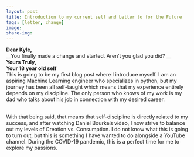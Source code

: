 ```yaml
---
layout: post
title: Introduction to my current self and Letter to for the Future
tags: [letter, change]
image: 
share-img: 
---
```


__Dear Kyle,__
<br>
__You finally made a change and started. Aren’t you glad you did? __
<br>
__Yours Truly,__
<br>
__Your 18 year old self__
<br>This is going to be my first blog post where I introduce myself. I am an aspiring Machine Learning engineer who specializes in python, but my journey has been all self-taught which means that my experience entirely depends on my discipline. The only person who knows of my work is my dad who talks about his job in connection with my desired career. 

<br>With that being said, that means that self-discipline is directly related to my success, and after watching Daniel Bourke’s video, I now strive to balance out my levels of Creation vs. Consumption. I do not know what this is going to turn out, but this is something I have wanted to do alongside a YouTube channel. During the COVID-19 pandemic, this is a perfect time for me to explore my passions.
